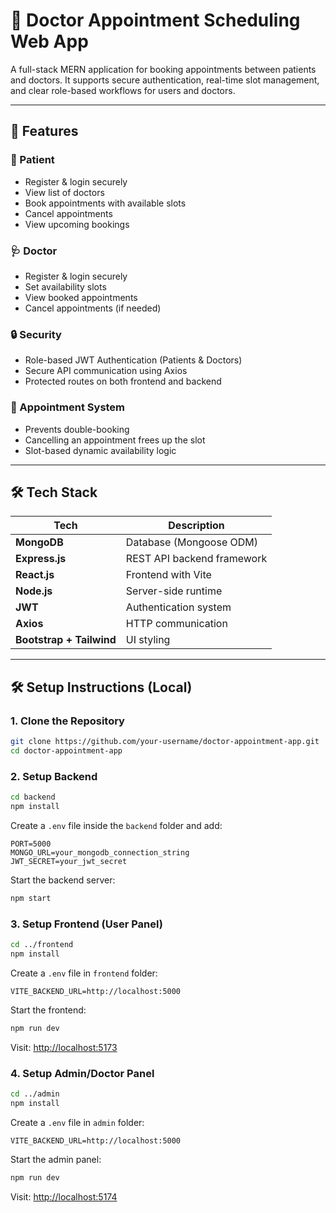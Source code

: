 # 🏥 Doctor Appointment Scheduling Web App

A full-stack MERN application for booking appointments between patients and doctors. It supports secure authentication, real-time slot management, and clear role-based workflows for users and doctors.

---

## 🚀 Features

### 👤 Patient
- Register & login securely
- View list of doctors
- Book appointments with available slots
- Cancel appointments
- View upcoming bookings

### 🩺 Doctor
- Register & login securely
- Set availability slots
- View booked appointments
- Cancel appointments (if needed)

### 🔒 Security
- Role-based JWT Authentication (Patients & Doctors)
- Secure API communication using Axios
- Protected routes on both frontend and backend

### 📅 Appointment System
- Prevents double-booking
- Cancelling an appointment frees up the slot
- Slot-based dynamic availability logic

---

## 🛠️ Tech Stack

| Tech         | Description                    |
|--------------|--------------------------------|
| **MongoDB**  | Database (Mongoose ODM)        |
| **Express.js** | REST API backend framework   |
| **React.js** | Frontend with Vite             |
| **Node.js**  | Server-side runtime            |
| **JWT**      | Authentication system          |
| **Axios**    | HTTP communication             |
| **Bootstrap + Tailwind** | UI styling         |

---

## 🛠️ Setup Instructions (Local)

### 1. Clone the Repository

```bash
git clone https://github.com/your-username/doctor-appointment-app.git  
cd doctor-appointment-app
```

### 2. Setup Backend

```bash
cd backend  
npm install  
```

Create a `.env` file inside the `backend` folder and add:

```
PORT=5000  
MONGO_URL=your_mongodb_connection_string  
JWT_SECRET=your_jwt_secret  
```

Start the backend server:

```bash
npm start
```

### 3. Setup Frontend (User Panel)

```bash
cd ../frontend  
npm install  
```

Create a `.env` file in `frontend` folder:

```
VITE_BACKEND_URL=http://localhost:5000  
```

Start the frontend:

```bash
npm run dev  
```

Visit: [http://localhost:5173](http://localhost:5173)

### 4. Setup Admin/Doctor Panel

```bash
cd ../admin  
npm install  
```

Create a `.env` file in `admin` folder:

```
VITE_BACKEND_URL=http://localhost:5000  
```

Start the admin panel:

```bash
npm run dev  
```

Visit: [http://localhost:5174](http://localhost:5174)

